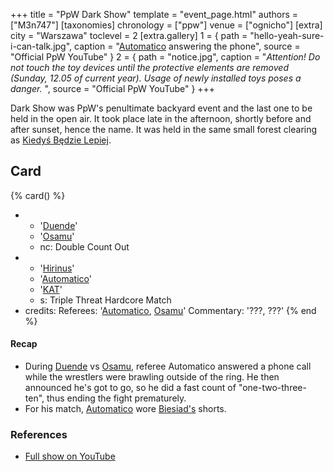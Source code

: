 +++
title = "PpW Dark Show"
template = "event_page.html"
authors = ["M3n747"]
[taxonomies]
chronology = ["ppw"]
venue = ["ognicho"]
[extra]
city = "Warszawa"
toclevel = 2
[extra.gallery]
1 = { path = "hello-yeah-sure-i-can-talk.jpg", caption = "[Automatico](@/w/rob-scaffold.md) answering the phone", source = "Official PpW YouTube" }
2 = { path = "notice.jpg", caption = "_Attention! Do not touch the toy devices until the protective elements are removed (Sunday, 12.05 of current year). Usage of newly installed toys poses a danger._ ", source = "Official PpW YouTube" }
+++

Dark Show was PpW's penultimate backyard event and the last one to be held in the open air. It took place late in the afternoon, shortly before and after sunset, hence the name. It was held in the same small forest clearing as [Kiedyś Będzie Lepiej](@/e/ppw/2019-07-13-ppw-kiedys-bedzie-lepiej.md).

## Card

{% card() %}
- - '[Duende](@/w/sedzia-borys.md)'
  - '[Osamu](@/w/osamu.md)'
  - nc: Double Count Out
- - '[Hirinus](@/w/mister-z.md)'
  - '[Automatico](@/w/rob-scaffold.md)'
  - '[KAT](@/w/biesiad.md)'
  - s: Triple Threat Hardcore Match
- credits:
    Referees: '[Automatico](@/w/rob-scaffold.md), [Osamu](@/w/osamu.md)'
    Commentary: '???, ???'
{% end %}

#### Recap

* During [Duende](@/w/sedzia-borys.md) vs [Osamu](@/w/osamu.md), referee Automatico answered a phone call while the wrestlers were brawling outside of the ring. He then announced he's got to go, so he did a fast count of "one-two-three-ten", thus ending the fight prematurely.
* For his match, [Automatico](@/w/rob-scaffold.md) wore [Biesiad's](@/w/biesiad.md) shorts.

### References

* [Full show on YouTube](https://www.youtube.com/watch?v=xudoPHQ_uag)
